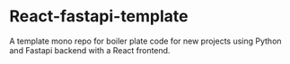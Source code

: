 # React-fastapi-template
A template mono repo for boiler plate code for new projects using Python and Fastapi backend with a React frontend.
